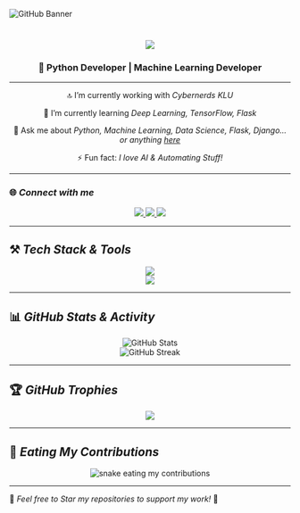 ![GitHub Banner](https://github.com/imgulfam/imgulfam/blob/main/image.png?raw=true)

<h1 align="center">
    <img src="https://readme-typing-svg.herokuapp.com/?font=Righteous&size=35&center=true&vCenter=true&width=500&height=70&duration=4000&lines=Hi+There!+👋;+I'm+Md+Gulfam!;+I'm+a+Python+Developer+&+ML+Developer!;" />
</h1>

<h3 align="center">🚀 Python Developer | Machine Learning Developer</h3>

---

<div align="center">
 
 🔝 I’m currently working with *Cybernerds KLU*
 
 🌱 I’m currently learning *Deep Learning, TensorFlow, Flask*

💬 Ask me about *Python, Machine Learning, Data Science, Flask, Django... or anything [here](https://github.com/imgulfam/imgulfam/issues)*

⚡ Fun fact: *I love AI & Automating Stuff!*

 </div>
 
---

### 🌐 *Connect with me*
<div align="center"> 
  <a href="mailto:mdgulfam23@gmail.com">
    <img src="https://img.shields.io/badge/Gmail-333333?style=for-the-badge&logo=gmail&logoColor=red" />
  </a>
  <a href="https://linkedin.com/in/mdgulfam" target="_blank">
    <img src="https://img.shields.io/badge/LinkedIn-0077B5?style=for-the-badge&logo=linkedin&logoColor=white" />
  </a>
  <a href="https://imgulfam.github.io" target="_blank">
     <img src="https://img.shields.io/badge/Portfolio-FF5722?style=for-the-badge&logo=firefox&logoColor=white" />
  </a>
</div>

---

## ⚒ *Tech Stack & Tools*

<div align="center">
    <img src="https://skillicons.dev/icons?i=python,tensorflow,pytorch,flask,django,html,css,git,vscode" />
    <br>
    <img src="https://skillicons.dev/icons?i=mysql,postgresql,jupyter,github" />
</div>

---

## 📊 *GitHub Stats & Activity*

<div align="center">
    <img src="https://github-readme-stats.vercel.app/api?username=imgulfam&show_icons=true&theme=radical" alt="GitHub Stats" />
    <br>
    <img src="https://streak-stats.demolab.com/?user=imgulfam&theme=dark" alt="GitHub Streak" />
</div>

---

## 🏆 *GitHub Trophies*

<div align="center">
    <img src="https://github-profile-trophy.vercel.app/?username=imgulfam&theme=onedark" />
</div>

---

## 🐍 *Eating My Contributions*

<div align="center">
    <img alt="snake eating my contributions" src="https://github.com/imgulfam/imgulfam/blob/output/github-contribution-grid-snake-dark.svg" />
</div>

</div>

---

🌟 *Feel free to Star my repositories to support my work!* 🚀
